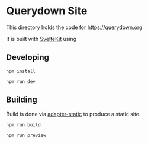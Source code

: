 # Querydown Site

This directory holds the code for https://querydown.org

It is built with [SvelteKit](https://kit.svelte.dev/) using

## Developing

```
npm install
```

```
npm run dev
```

## Building

Build is done via [adapter-static](https://kit.svelte.dev/docs/adapter-static) to produce a static site.

```
npm run build
```

```
npm run preview
```
